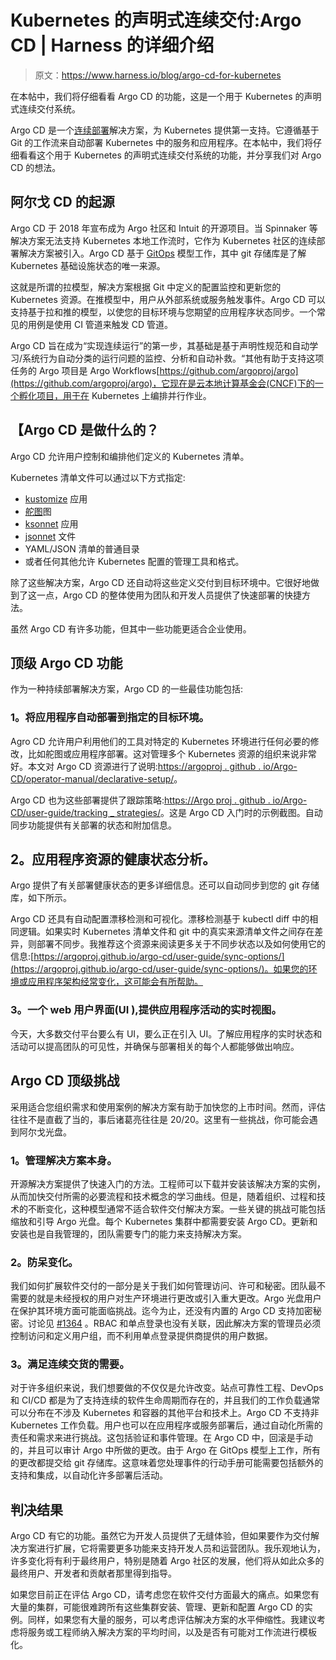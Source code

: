 # Kubernetes 的声明式连续交付:Argo CD | Harness 的详细介绍

> 原文：<https://www.harness.io/blog/argo-cd-for-kubernetes>

在本帖中，我们将仔细看看 Argo CD 的功能，这是一个用于 Kubernetes 的声明式连续交付系统。

Argo CD 是一个[连续部署](https://harness.io/blog/continuous-delivery-vs-continuous-deployment/)解决方案，为 Kubernetes 提供第一支持。它遵循基于 Git 的工作流来自动部署 Kubernetes 中的服务和应用程序。在本帖中，我们将仔细看看这个用于 Kubernetes 的声明式连续交付系统的功能，并分享我们对 Argo CD 的想法。

## **阿尔戈 CD 的起源**

Argo CD 于 2018 年宣布成为 Argo 社区和 Intuit 的开源项目。当 Spinnaker 等解决方案无法支持 Kubernetes 本地工作流时，它作为 Kubernetes 社区的连续部署解决方案被引入。Argo CD 基于 [GitOps](https://harness.io/blog/what-is-gitops/) 模型工作，其中 git 存储库是了解 Kubernetes 基础设施状态的唯一来源。

这就是所谓的拉模型，解决方案根据 Git 中定义的配置监控和更新您的 Kubernetes 资源。在推模型中，用户从外部系统或服务触发事件。Argo CD 可以支持基于拉和推的模型，以使您的目标环境与您期望的应用程序状态同步。一个常见的用例是使用 CI 管道来触发 CD 管道。

Argo CD 旨在成为“实现连续运行”的第一步，其基础是基于声明性规范和自动学习/系统行为自动分类的运行问题的监控、分析和自动补救。“其他有助于支持这项任务的 Argo 项目是 Argo Workflows[https://github.com/argoproj/argo](https://github.com/argoproj/argo)，它现在是云本地计算基金会(CNCF)下的一个孵化项目，用于在 Kubernetes 上编排并行作业。

## 【Argo CD 是做什么的？

Argo CD 允许用户控制和编排他们定义的 Kubernetes 清单。

Kubernetes 清单文件可以通过以下方式指定:

*   [kustomize](https://kustomize.io) 应用
*   [舵图](https://helm.sh)图
*   [ksonnet](https://ksonnet.io) 应用
*   [jsonnet](https://jsonnet.org) 文件
*   YAML/JSON 清单的普通目录
*   或者任何其他允许 Kubernetes 配置的管理工具和格式。

除了这些解决方案，Argo CD 还自动将这些定义交付到目标环境中。它很好地做到了这一点，Argo CD 的整体使用为团队和开发人员提供了快速部署的快捷方法。

虽然 Argo CD 有许多功能，但其中一些功能更适合企业使用。

## **顶级 Argo CD 功能**

作为一种持续部署解决方案，Argo CD 的一些最佳功能包括:

### **1。将应用程序自动部署到指定的目标环境。**

Agro CD 允许用户利用他们的工具对特定的 Kubernetes 环境进行任何必要的修改，比如舵图或应用程序部署。这对管理多个 Kubernetes 资源的组织来说非常好。本文对 Argo CD 资源进行了说明:[https://argoproj . github . io/Argo-CD/operator-manual/declarative-setup/](https://argoproj.github.io/argo-cd/operator-manual/declarative-setup/)。

Argo CD 也为这些部署提供了跟踪策略:[https://Argo proj . github . io/Argo-CD/user-guide/tracking _ strategies/](https://argoproj.github.io/argo-cd/user-guide/tracking_strategies/)。这是 Argo CD 入门时的示例截图。自动同步功能提供有关部署的状态和附加信息。

## **2。应用程序资源的健康状态分析。**

Argo 提供了有关部署健康状态的更多详细信息。还可以自动同步到您的 git 存储库，如下所示。

Argo CD 还具有自动配置漂移检测和可视化。漂移检测基于 kubectl diff 中的相同逻辑。如果实时 Kubernetes 清单文件和 git 中的真实来源清单文件之间存在差异，则部署不同步。我推荐这个资源来阅读更多关于不同步状态以及如何使用它的信息:[https://argoproj.github.io/argo-cd/user-guide/sync-options/](https://argoproj.github.io/argo-cd/user-guide/sync-options/)。如果您的环境或应用程序架构经常变化，这可能会有所帮助。

### **3。一个 web 用户界面(UI ),提供应用程序活动的实时视图。**

今天，大多数交付平台要么有 UI，要么正在引入 UI。了解应用程序的实时状态和活动可以提高团队的可见性，并确保与部署相关的每个人都能够做出响应。

## **Argo CD 顶级挑战**

采用适合您组织需求和使用案例的解决方案有助于加快您的上市时间。然而，评估往往不是直截了当的，事后诸葛亮往往是 20/20。这里有一些挑战，你可能会遇到阿尔戈光盘。

### **1。管理解决方案本身。**

开源解决方案提供了快速入门的方法。工程师可以下载并安装该解决方案的实例，从而加快交付所需的必要流程和技术概念的学习曲线。但是，随着组织、过程和技术的不断变化，这种模型通常不适合软件交付解决方案。一些关键的挑战可能包括缩放和引导 Argo 光盘。每个 Kubernetes 集群中都需要安装 Argo CD。更新和安装也是自我管理的，团队需要专门的能力来支持解决方案。

### **2。防呆变化。**

我们如何扩展软件交付的一部分是关于我们如何管理访问、许可和秘密。团队最不需要的就是未经授权的用户对生产环境进行更改或引入重大更改。Argo 光盘用户在保护其环境方面可能面临挑战。迄今为止，还没有内置的 Argo CD 支持加密秘密。讨论见 [#1364](https://github.com/argoproj/argo-cd/issues/1364) 。RBAC 和单点登录也没有关联，因此解决方案的管理员必须控制访问和定义用户组，而不利用单点登录提供商提供的用户数据。

### **3。满足连续交货的需要。**

对于许多组织来说，我们想要做的不仅仅是允许改变。站点可靠性工程、DevOps 和 CI/CD 都是为了支持连续的软件生命周期而存在的，并且我们的工作负载通常可以分布在不涉及 Kubernetes 和容器的其他平台和技术上。Argo CD 不支持非 Kubernetes 工作负载。用户也可以在应用程序或服务部署后，通过自动化所需的责任和需求来进行挑战。这包括验证和事件管理。在 Argo CD 中，回滚是手动的，并且可以审计 Argo 中所做的更改。由于 Argo 在 GitOps 模型上工作，所有的更改都提交给 git 存储库。这意味着您处理事件的行动手册可能需要包括额外的支持和集成，以自动化许多部署后活动。

## **判决结果**

Argo CD 有它的功能。虽然它为开发人员提供了无缝体验，但如果要作为交付解决方案进行扩展，它将需要更多功能来支持开发人员和运营团队。我乐观地认为，许多变化将有利于最终用户，特别是随着 Argo 社区的发展，他们将从如此众多的最终用户、开发者和贡献者那里得到指导。

如果您目前正在评估 Argo CD，请考虑您在软件交付方面最大的痛点。如果您有大量的集群，可能很难跨所有这些集群安装、管理、更新和配置 Argo CD 的实例。同样，如果您有大量的服务，可以考虑评估解决方案的水平伸缩性。我建议考虑将服务或工程师纳入解决方案的平均时间，以及是否有可能对工作流进行模板化。